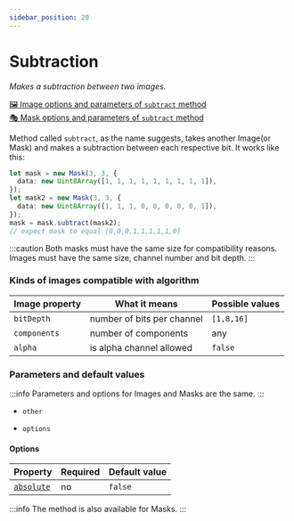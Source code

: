 ```yaml
---
sidebar_position: 20
---
```


# Subtraction

_Makes a subtraction between two images._

[🖼️ Image options and parameters of `subtract` method](https://api.image-js.org/classes/index.Image.html#subtract)  
[🎭 Mask options and parameters of `subtract` method](https://api.image-js.org/classes/index.Mask.html#subtract)

Method called `subtract`, as the name suggests, takes another Image(or Mask) and makes a subtraction between each respective bit.
It works like this:

```ts
let mask = new Mask(3, 3, {
  data: new Uint8Array([1, 1, 1, 1, 1, 1, 1, 1, 1]),
});
let mask2 = new Mask(3, 3, {
  data: new Uint8Array([1, 1, 1, 0, 0, 0, 0, 0, 1]),
});
mask = mask.subtract(mask2);
// expect mask to equal [0,0,0,1,1,1,1,1,0]
```

:::caution
Both masks must have the same size for compatibility reasons. Images must have the same size, channel number and bit depth.
:::

### Kinds of images compatible with algorithm

| Image property | What it means              | Possible values |
| -------------- | -------------------------- | --------------- |
| `bitDepth`     | number of bits per channel | `[1,8,16]`      |
| `components`   | number of components       | any             |
| `alpha`        | is alpha channel allowed   | `false`         |

### Parameters and default values

:::info
Parameters and options for Images and Masks are the same.
:::

- `other`

- `options`

#### Options

| Property                                                                                   | Required | Default value |
| ------------------------------------------------------------------------------------------ | -------- | ------------- |
| [`absolute`](https://api.image-js.org/interfaces/index.SubtractImageOptions.html#absolute) | no       | `false`       |

:::info
The method is also available for Masks.
:::
